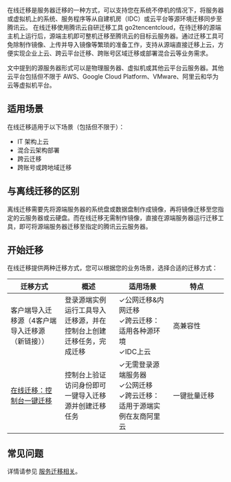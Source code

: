 在线迁移是服务器迁移的一种方式，可以支持您在系统不停机的情况下，将服务器或虚拟机上的系统、服务程序等从自建机房（IDC）或云平台等源环境迁移同步至腾讯云。
在线迁移使用腾讯云自研迁移工具 go2tencentcloud，在待迁移的源端主机上运行后，源端主机即可整机迁移至腾讯云的目标云服务器。通过迁移工具可免除制作镜像、上传并导入镜像等繁琐的准备工作，支持从源端直接迁移上云，方便实现企业上云、跨云平台迁移、跨账号区域迁移或部署混合云等业务需求。

<dx-alert infotype="explain" title="">
文中提到的源服务器形式可以是物理服务器、虚拟机或其他云平台云服务器。其他云平台包括但不限于 AWS、Google Cloud Platform、VMware、阿里云和华为云等虚拟机平台。
</dx-alert>



## 适用场景

在线迁移适用于以下场景（包括但不限于）：
-	IT 架构上云
-	混合云架构部署
-	跨云迁移
-	跨账号或跨地域迁移

## 与离线迁移的区别

离线迁移需要先将源端服务器的系统盘或数据盘制作成镜像，再将镜像迁移至您指定的云服务器或云硬盘。而在线迁移无需制作镜像，直接在源端服务器运行迁移工具，即可将源端服务器迁移至指定的腾讯云云服务器。

## 开始迁移
在线迁移提供两种迁移方式，您可以根据您的业务场景，选择合适的迁移方式：
<table class="tg">
<thead>
  <tr>
    <th width="25%" >迁移方式</th>
    <th width="25%">概述</th>
    <th width="25%">适用场景</th>
    <th width="25%">特点</th>
  </tr>
</thead>
<tbody>
  <tr>
    <td class="tg-0pky">客户端导入迁移源（4客户端导入迁移源（新链接））</td>
    <td class="tg-0pky">登录源端实例运行工具导入迁移源，并在控制台上创建迁移任务，完成迁移</td>
    <td class="tg-0pky">✓公网迁移&amp;内网迁移<br>✓跨云迁移：适用各种源环境<br>✓IDC上云</td>
    <td class="tg-0pky">高兼容性</td>
  </tr>
  <tr>
    <td class="tg-0pky"><a href="https://cloud.tencent.com/document/product/213/81492">在线迁移：控制台一键迁移</a></td>
    <td class="tg-0pky">控制台上验证访问身份即可一键导入迁移源并创建迁移任务</td>
    <td class="tg-0pky">✓无需登录源端服务器<br>✓公网迁移<br>✓跨云迁移：适用于源端实例在友商阿里云</td>
    <td class="tg-0pky">一键批量迁移</td>
  </tr>
</tbody>
</table>

## 常见问题

详情请参见 [服务迁移相关](https://cloud.tencent.com/document/product/213/32962)。
